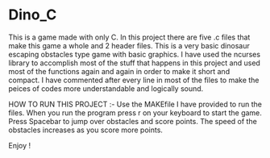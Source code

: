 # Dino_C
This is a game made with only C.
 In this project there are five .c files that make this game a whole and 2 header files.
 This is a very basic dinosaur escaping obstacles type game with basic graphics. 
 I have used the ncurses library to accomplish most of the stuff that happens in this project and used most of the functions again and again in order to make it short and compact.
 I have commented after every line in most of the files to make the peices of codes more understandable and logically sound.
 
 HOW TO RUN THIS PROJECT :-
 Use the MAKEfile I have provided to run the files.
 When you run the program press r on your keyboard to start the game.
 Press Spacebar to jump over obstacles and score points.
 The speed of the obstacles increases as you score more points.
 
 Enjoy !
